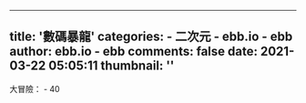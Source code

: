 
---
title: '數碼暴龍'
categories: 
    - 二次元
    - ebb.io - ebb
author: ebb.io - ebb
comments: false
date: 2021-03-22 05:05:11
thumbnail: ''
---

<div>   
大冒險： - 40  
</div>
            
